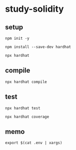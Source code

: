 # study-solidity

## setup

```
npm init -y
```

```
npm install --save-dev hardhat
```

```
npx hardhat
```

## compile

```
npx hardhat compile
```

## test

```
npx hardhat test
```

```
npx hardhat coverage
```

## memo

```
export $(cat .env | xargs)
```

